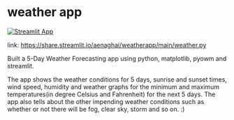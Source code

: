 # weather app

[![Streamlit App](https://static.streamlit.io/badges/streamlit_badge_black_white.svg)](https://share.streamlit.io/aenaghai/weatherapp/main/weather.py)


link: https://share.streamlit.io/aenaghai/weatherapp/main/weather.py

Built a 5-Day Weather Forecasting app using python, matplotlib, pyowm and streamlit.

The app shows the weather conditions for 5 days, sunrise and sunset times, wind speed, humidity and weather graphs for the minimum and maximum temperatures(in degree Celsius and Fahrenheit) for the next 5 days.
The app also tells about the other impending weather conditions such as whether or not there will be fog, clear sky, storm and so on. :)
